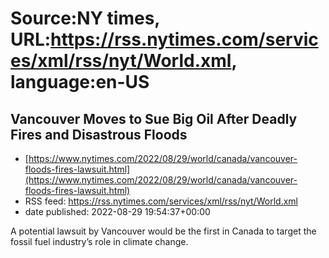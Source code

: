 # Source:NY times, URL:https://rss.nytimes.com/services/xml/rss/nyt/World.xml, language:en-US

## Vancouver Moves to Sue Big Oil After Deadly Fires and Disastrous Floods
 - [https://www.nytimes.com/2022/08/29/world/canada/vancouver-floods-fires-lawsuit.html](https://www.nytimes.com/2022/08/29/world/canada/vancouver-floods-fires-lawsuit.html)
 - RSS feed: https://rss.nytimes.com/services/xml/rss/nyt/World.xml
 - date published: 2022-08-29 19:54:37+00:00

A potential lawsuit by Vancouver would be the first in Canada to target the fossil fuel industry’s role in climate change.

